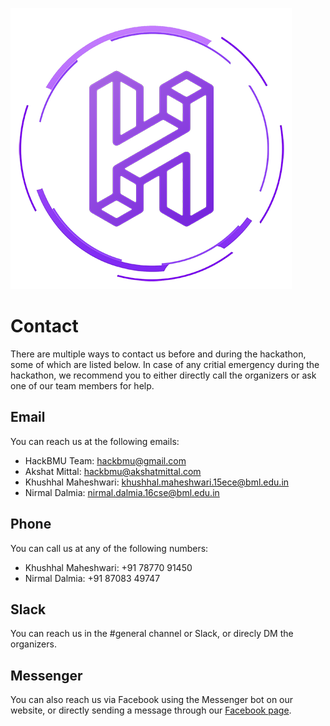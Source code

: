 [![HackBMU](assets/HackBMU.png "HackBMU")](https://hackbmu.67thmilestone.com "HackBMU")
# Contact
There are multiple ways to contact us before and during the hackathon, some of which are listed below. In case of any critial emergency during the hackathon, we recommend you to either directly call the organizers or ask one of our team members for help.

## Email
You can reach us at the following emails:

- HackBMU Team: hackbmu@gmail.com
- Akshat Mittal: hackbmu@akshatmittal.com
- Khushhal Maheshwari: khushhal.maheshwari.15ece@bml.edu.in
- Nirmal Dalmia: nirmal.dalmia.16cse@bml.edu.in

## Phone
You can call us at any of the following numbers:

- Khushhal Maheshwari: +91 78770 91450 
- Nirmal Dalmia: +91 87083 49747

## Slack
You can reach us in the #general channel or Slack, or direcly DM the organizers.

## Messenger
You can also reach us via Facebook using the Messenger bot on our website, or directly sending a message through our [Facebook page](https://www.facebook.com/HackBMU "Facebook").